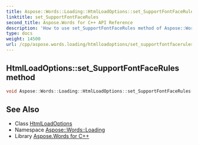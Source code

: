 ```yaml
---
title: Aspose::Words::Loading::HtmlLoadOptions::set_SupportFontFaceRules method
linktitle: set_SupportFontFaceRules
second_title: Aspose.Words for C++ API Reference
description: 'How to use set_SupportFontFaceRules method of Aspose::Words::Loading::HtmlLoadOptions class in C++.'
type: docs
weight: 14500
url: /cpp/aspose.words.loading/htmlloadoptions/set_supportfontfacerules/
---
```

## HtmlLoadOptions::set_SupportFontFaceRules method




```cpp
void Aspose::Words::Loading::HtmlLoadOptions::set_SupportFontFaceRules(bool value)
```

## See Also

* Class [HtmlLoadOptions](../)
* Namespace [Aspose::Words::Loading](../../)
* Library [Aspose.Words for C++](../../../)
